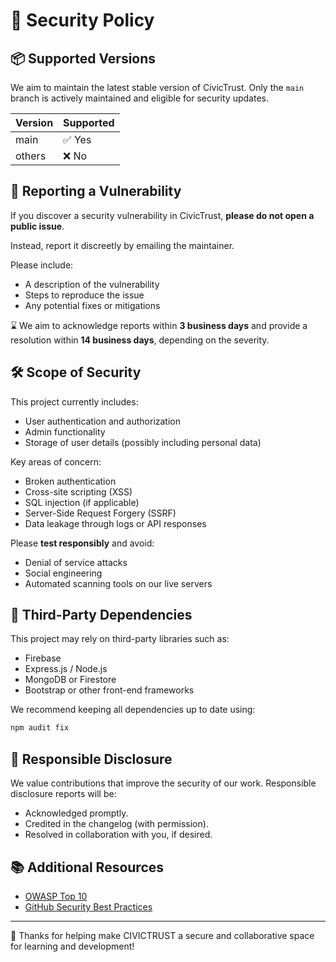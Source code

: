 #  🔐 Security Policy

## 📦 Supported Versions

We aim to maintain the latest stable version of CivicTrust. Only the `main` branch is actively maintained and eligible for security updates.

| Version | Supported          |
|---------|--------------------|
| main    | ✅ Yes              |
| others  | ❌ No               |


## 📃 Reporting a Vulnerability

If you discover a security vulnerability in CivicTrust, **please do not open a public issue**.

Instead, report it discreetly by emailing the maintainer.

Please include:
- A description of the vulnerability
- Steps to reproduce the issue
- Any potential fixes or mitigations

⌛ We aim to acknowledge reports within **3 business days** and provide a resolution within **14 business days**, depending on the severity.

## 🛠️ Scope of Security

This project currently includes:
- User authentication and authorization
- Admin functionality
- Storage of user details (possibly including personal data)

Key areas of concern:
- Broken authentication
- Cross-site scripting (XSS)
- SQL injection (if applicable)
- Server-Side Request Forgery (SSRF)
- Data leakage through logs or API responses

Please **test responsibly** and avoid:
- Denial of service attacks
- Social engineering
- Automated scanning tools on our live servers

## 📑 Third-Party Dependencies

This project may rely on third-party libraries such as:
- Firebase
- Express.js / Node.js
- MongoDB or Firestore
- Bootstrap or other front-end frameworks

We recommend keeping all dependencies up to date using:
```bash
npm audit fix
```

## 🤝 Responsible Disclosure

We value contributions that improve the security of our work. Responsible disclosure reports will be:

-  Acknowledged promptly.
-  Credited in the changelog (with permission).
-  Resolved in collaboration with you, if desired.

## 📚 Additional Resources

- [OWASP Top 10](https://owasp.org/www-project-top-ten/)
- [GitHub Security Best Practices](https://docs.github.com/en/code-security/security-advisories/guidance-on-reporting-and-writing/privately-reporting-a-security-vulnerability)

---
🙏 Thanks for helping make CIVICTRUST a secure and collaborative space for learning and development! 